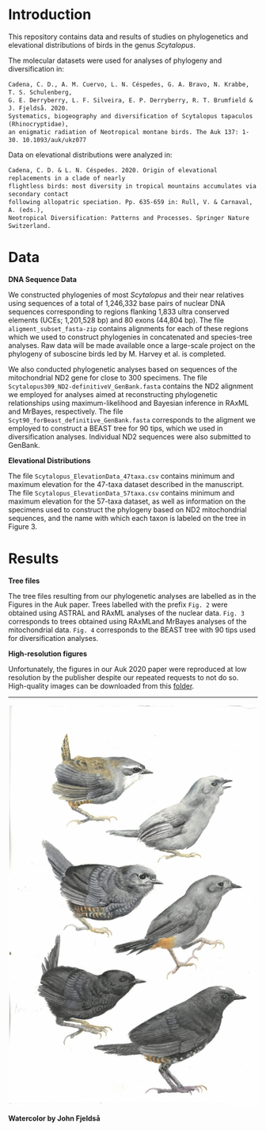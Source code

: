 # Introduction

This repository contains data and results of studies on phylogenetics and elevational distributions of birds in the genus *Scytalopus*.

The molecular datasets were used for analyses of phylogeny and diversification in:

    Cadena, C. D., A. M. Cuervo, L. N. Céspedes, G. A. Bravo, N. Krabbe, T. S. Schulenberg, 
    G. E. Derryberry, L. F. Silveira, E. P. Derryberry, R. T. Brumfield & J. Fjeldså. 2020. 
    Systematics, biogeography and diversification of Scytalopus tapaculos (Rhinocryptidae), 
    an enigmatic radiation of Neotropical montane birds. The Auk 137: 1-30. 10.1093/auk/ukz077
    

Data on elevational distributions were analyzed in:

    Cadena, C. D. & L. N. Céspedes. 2020. Origin of elevational replacements in a clade of nearly 
    flightless birds: most diversity in tropical mountains accumulates via secondary contact 
    following allopatric speciation. Pp. 635-659 in: Rull, V. & Carnaval, A. (eds.), 
    Neotropical Diversification: Patterns and Processes. Springer Nature Switzerland.
    
# Data

**DNA Sequence Data**

We constructed phylogenies of most *Scytalopus* and their near relatives using sequences of a total of 1,246,332 base pairs of nuclear DNA sequences corresponding to regions flanking 1,833 ultra conserved elements (UCEs; 1,201,528 bp) and 80 exons (44,804 bp). The file `aligment_subset_fasta-zip` contains alignments for each of these regions which we used to construct phylogenies in concatenated and species-tree analyses. Raw data will be made available once a large-scale project on the phylogeny of suboscine birds led by M. Harvey et al. is completed.

We also conducted phylogenetic analyses based on sequences of the mitochondrial ND2 gene for close to 300 specimens. The file `Scytalopus309_ND2-definitiveV_GenBank.fasta` contains the ND2 alignment we employed for analyses aimed at reconstructing phylogenetic relationships using maximum-likelihood and Bayesian inference in RAxML and MrBayes, respectively. The file `Scyt90_forBeast_definitive_GenBank.fasta` corresponds to the aligment we employed to construct a BEAST tree for 90 tips, which we used in diversification analyses. Individual ND2 sequences were also submitted to GenBank.


**Elevational Distributions**

The file `Scytalopus_ElevationData_47taxa.csv` contains minimum and maximum elevation for the 47-taxa dataset described in the manuscript. The file `Scytalopus_ElevationData_57taxa.csv` contains minimum and maximum elevation for the 57-taxa dataset, as well as information on the specimens used to construct the phylogeny based on ND2 mitochondrial sequences, and the name with which each taxon is labeled on the tree in Figure 3.

# Results

**Tree files**

The tree files resulting from our phylogenetic analyses are labelled as in the Figures in the Auk paper. Trees labelled with the prefix `Fig. 2` were obtained using ASTRAL and RAxML analyses of the nuclear data. `Fig. 3` corresponds to trees obtained using RAxMLand MrBayes analyses of the mitochondrial data. `Fig. 4` corresponds to the BEAST tree with 90 tips used for diversification analyses.

**High-resolution figures**

Unfortunately, the figures in our Auk 2020 paper were reproduced at low resolution by the publisher despite our repeated requests to not do so. High-quality images can be downloaded from this [folder](https://github.com/cdanielcadena/Scytalopus/tree/master/figures).

----

![](scytalopus.jpg)

**Watercolor by John Fjeldså**
